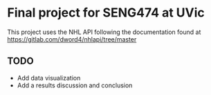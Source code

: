 # Final project for SENG474 at UVic
This project uses the NHL API following the documentation found at https://gitlab.com/dword4/nhlapi/tree/master

## TODO
- Add data visualization 
- Add a results discussion and conclusion
 
